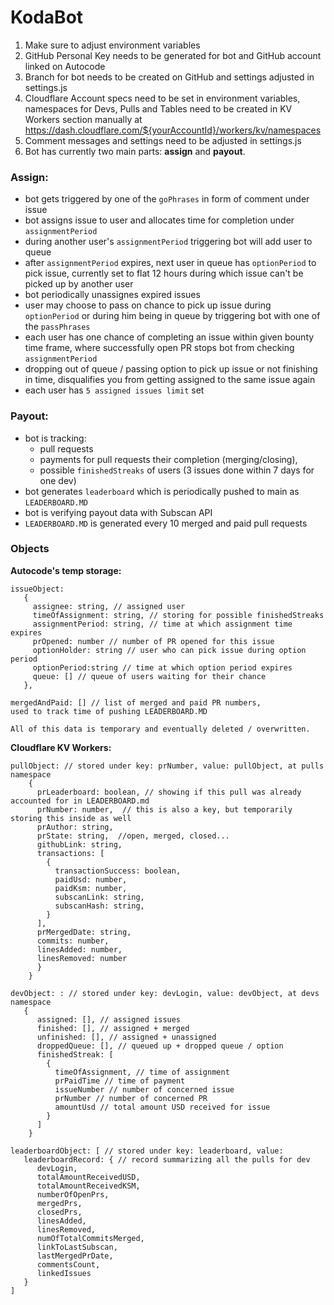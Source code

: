 # KodaBot
<!-- [<img src="https://open.autocode.com/static/images/open.svg?" width="192">](https://autocode.com/app/petersopko/kodabot-v1/) -->

1. Make sure to adjust environment variables
2. GitHub Personal Key needs to be generated for bot and GitHub account linked on Autocode
3. Branch for bot needs to be created on GitHub and settings adjusted in settings.js
4. Cloudflare Account specs need to be set in environment variables, namespaces for Devs, Pulls and Tables need to be created in KV Workers section manually at
   https://dash.cloudflare.com/${yourAccountId}/workers/kv/namespaces
6. Comment messages and settings need to be adjusted in settings.js
7. Bot has currently two main parts: **assign** and **payout**.

### Assign:
- bot gets triggered by one of the `goPhrases` in form of comment under issue
- bot assigns issue to user and allocates time for completion under `assignmentPeriod`
- during another user's `assignmentPeriod` triggering bot will add user to queue
- after `assignmentPeriod` expires, next user in queue has `optionPeriod` to pick issue, currently set to flat 12 hours during which issue can't be picked up by another user
- bot periodically unassignes expired issues
- user may choose to pass on chance to pick up issue during `optionPeriod` or during him being in queue by triggering bot with one of the `passPhrases`
- each user has one chance of completing an issue within given bounty time frame, where successfully open PR stops bot from checking `assignmentPeriod`
- dropping out of queue / passing option to pick up issue or not finishing in time, disqualifies you from getting assigned to the same issue again
- each user has `5 assigned issues limit` set


### Payout:
- bot is tracking:
    - pull requests
    - payments for pull requests their completion (merging/closing),
    - possible `finishedStreaks` of users (3 issues done within 7 days for one dev)
- bot generates `leaderboard` which is periodically pushed to main as `LEADERBOARD.MD`
- bot is verifying payout data with Subscan API
- `LEADERBOARD.MD` is generated every 10 merged and paid pull requests


### Objects
**Autocode's temp storage:**
```
issueObject:
   {
     assignee: string, // assigned user
     timeOfAssignment: string, // storing for possible finishedStreaks
     assignmentPeriod: string, // time at which assignment time expires
     prOpened: number // number of PR opened for this issue
     optionHolder: string // user who can pick issue during option period
     optionPeriod:string // time at which option period expires
     queue: [] // queue of users waiting for their chance
   },
  
mergedAndPaid: [] // list of merged and paid PR numbers,
used to track time of pushing LEADERBOARD.MD

All of this data is temporary and eventually deleted / overwritten.   
```  
**Cloudflare KV Workers:**
```
pullObject: // stored under key: prNumber, value: pullObject, at pulls namespace
    {  
      prLeaderboard: boolean, // showing if this pull was already accounted for in LEADERBOARD.md 
      prNumber: number,  // this is also a key, but temporarily storing this inside as well
      prAuthor: string,  
      prState: string,  //open, merged, closed...
      githubLink: string,  
      transactions: [   
        {  
          transactionSuccess: boolean,
          paidUsd: number,  
          paidKsm: number,  
          subscanLink: string,
          subscanHash: string,
        }
      ],
      prMergedDate: string,
      commits: number,
      linesAdded: number,
      linesRemoved: number
      }
    }

devObject: : // stored under key: devLogin, value: devObject, at devs namespace
   {
      assigned: [], // assigned issues
      finished: [], // assigned + merged
      unfinished: [], // assigned + unassigned
      droppedQueue: [], // queued up + dropped queue / option
      finishedStreak: [
        {
          timeOfAssignment, // time of assignment
          prPaidTime // time of payment
          issueNumber // number of concerned issue
          prNumber // number of concerned PR
          amountUsd // total amount USD received for issue
        }
      ]
    }
    
leaderboardObject: [ // stored under key: leaderboard, value: 
   leaderboardRecord: { // record summarizing all the pulls for dev
      devLogin,
      totalAmountReceivedUSD,
      totalAmountReceivedKSM,
      numberOfOpenPrs,
      mergedPrs,
      closedPrs,
      linesAdded,
      linesRemoved,
      numOfTotalCommitsMerged,
      linkToLastSubscan,
      lastMergedPrDate,
      commentsCount,
      linkedIssues
   }
]
```
